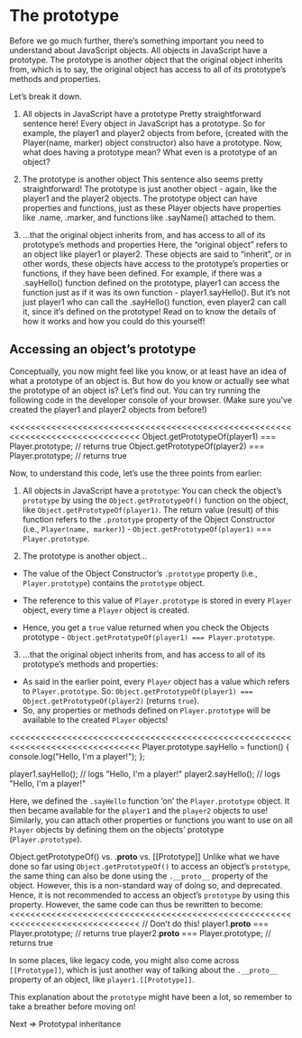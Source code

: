# The prototype
Before we go much further, there’s something important you need to understand about JavaScript objects. All objects in JavaScript have a prototype. The prototype is another object that the original object inherits from, which is to say, the original object has access to all of its prototype’s methods and properties.

Let’s break it down.

1. All objects in JavaScript have a prototype
Pretty straightforward sentence here! Every object in JavaScript has a prototype. So for example, the player1 and player2 objects from before, (created with the Player(name, marker) object constructor) also have a prototype. Now, what does having a prototype mean? What even is a prototype of an object?

2. The prototype is another object
This sentence also seems pretty straightforward! The prototype is just another object - again, like the player1 and the player2 objects. The prototype object can have properties and functions, just as these Player objects have properties like .name, .marker, and functions like .sayName() attached to them.

3. …that the original object inherits from, and has access to all of its prototype’s methods and properties
Here, the “original object” refers to an object like player1 or player2. These objects are said to “inherit”, or in other words, these objects have access to the prototype’s properties or functions, if they have been defined. For example, if there was a .sayHello() function defined on the prototype, player1 can access the function just as if it was its own function - player1.sayHello(). But it’s not just player1 who can call the .sayHello() function, even player2 can call it, since it’s defined on the prototype! Read on to know the details of how it works and how you could do this yourself!

## Accessing an object’s prototype
Conceptually, you now might feel like you know, or at least have an idea of what a prototype of an object is. But how do you know or actually see what the prototype of an object is? Let’s find out. You can try running the following code in the developer console of your browser. (Make sure you’ve created the player1 and player2 objects from before!)

<<<<<<<<<<<<<<<<<<<<<<<<<<<<<<<<<<<<<<<<<<<<<<<<<<<<<<<<<<<<<<<<<<<<<<<<<<<<<<<
Object.getPrototypeOf(player1) === Player.prototype; // returns true
Object.getPrototypeOf(player2) === Player.prototype; // returns true
>>>>>>>>>>>>>>>>>>>>>>>>>>>>>>>>>>>>>>>>>>>>>>>>>>>>>>>>>>>>>>>>>>>>>>>>>>>>>>>

Now, to understand this code, let’s use the three points from earlier:

1. All objects in JavaScript have a `prototype`:
You can check the object’s `prototype` by using the `Object.getPrototypeOf()` function on the object, like `Object.getPrototypeOf(player1)`.
The return value (result) of this function refers to the `.prototype` property of the Object Constructor (i.e., `Player(name, marker)`) - `Object.getPrototypeOf(player1)` === `Player.prototype`.

2. The prototype is another object…
* The value of the Object Constructor’s `.prototype` property (i.e., `Player.prototype`) contains the `prototype` object.

* The reference to this value of `Player.prototype` is stored in every `Player` object, every time a `Player` object is created.

* Hence, you get a `true` value returned when you check the Objects prototype - `Object.getPrototypeOf(player1) === Player.prototype`.

3. …that the original object inherits from, and has access to all of its prototype’s methods and properties:
* As said in the earlier point, every `Player` object has a value which refers to `Player.prototype`. So: `Object.getPrototypeOf(player1) === Object.getPrototypeOf(player2)` (returns `true`).
* So, any properties or methods defined on `Player.prototype` will be available to the created `Player` objects!

<<<<<<<<<<<<<<<<<<<<<<<<<<<<<<<<<<<<<<<<<<<<<<<<<<<<<<<<<<<<<<<<<<<<<<<<<<<<<<<
Player.prototype.sayHello = function() {
   console.log("Hello, I'm a player!");
};

player1.sayHello(); // logs "Hello, I'm a player!"
player2.sayHello(); // logs "Hello, I'm a player!"
>>>>>>>>>>>>>>>>>>>>>>>>>>>>>>>>>>>>>>>>>>>>>>>>>>>>>>>>>>>>>>>>>>>>>>>>>>>>>>>

Here, we defined the `.sayHello` function ‘on’ the `Player.prototype` object. It then became available for the `player1` and the `player2` objects to use! Similarly, you can attach other properties or functions you want to use on all `Player` objects by defining them on the objects’ prototype (`Player.prototype`).

Object.getPrototypeOf() vs. .__proto__ vs. [[Prototype]]
Unlike what we have done so far using `Object.getPrototypeOf()` to access an object’s `prototype`, the same thing can also be done using the `.__proto__` property of the object. However, this is a non-standard way of doing so, and deprecated. Hence, it is not recommended to access an object’s `prototype` by using this property. However, the same code can thus be rewritten to become:
<<<<<<<<<<<<<<<<<<<<<<<<<<<<<<<<<<<<<<<<<<<<<<<<<<<<<<<<<<<<<<<<<<<<<<<<<<<<<<<
// Don't do this!
player1.__proto__ === Player.prototype; // returns true
player2.__proto__ === Player.prototype; // returns true
>>>>>>>>>>>>>>>>>>>>>>>>>>>>>>>>>>>>>>>>>>>>>>>>>>>>>>>>>>>>>>>>>>>>>>>>>>>>>>>

In some places, like legacy code, you might also come across `[[Prototype]]`, which is just another way of talking about the `.__proto__` property of an object, like `player1.[[Prototype]]`.

This explanation about the `prototype` might have been a lot, so remember to take a breather before moving on!


Next => Prototypal inheritance
